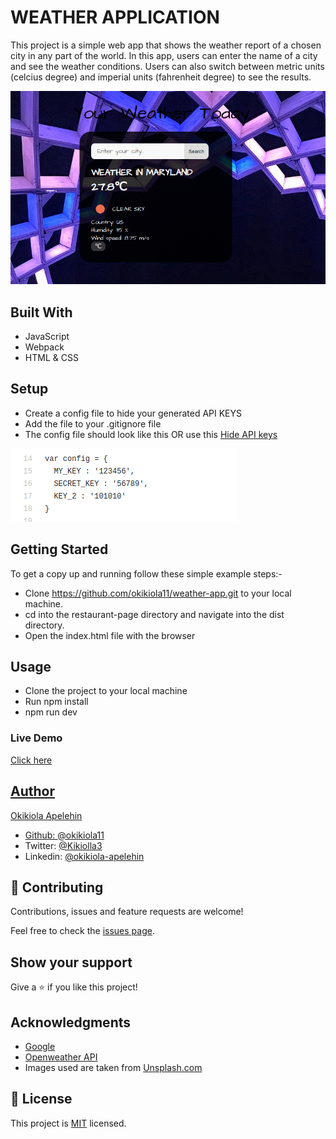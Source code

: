 # WEATHER APPLICATION

This project is a simple web app that shows the weather report of a chosen city in any part of the world.
In this app, users can enter the name of a city and see the weather conditions. Users can also switch between metric units (celcius degree) and imperial units (fahrenheit degree) to see the results.

![screenshot](src/images/screenshot.png)


## Built With
- JavaScript
- Webpack
- HTML & CSS

## Setup
- Create a config file to hide your generated API KEYS
- Add the file to your .gitignore file
- The config file should look like this OR use this <a href="https://gist.github.com/derzorngottes/3b57edc1f996dddcab25">Hide API keys</a> 

![screenshot](src/images/screenshot2.png)

## Getting Started
To get a copy up and running follow these simple example steps:-

- Clone https://github.com/okikiola11/weather-app.git to your local machine.
- cd into the restaurant-page directory and navigate into the dist directory.
- Open the index.html file with the browser


## Usage
- Clone the project to your local machine
- Run npm install
- npm run dev


### Live Demo
<a href="https://rawcdn.githack.com/okikiola11/weather-app/334b8d332fa102b77e5d8ac4a42980d33aeafd52/dist/index.html">Click here</div>


## Author
 Okikiola Apelehin

- Github: [@okikiola11](https://github.com/okikiola11)
- Twitter: [@Kikiolla3](https://twitter.com/Kikiolla3)
- Linkedin: [@okikiola-apelehin](https://www.linkedin.com/in/okikiola-apelehin-459008122/)

## 🤝 Contributing

Contributions, issues and feature requests are welcome!

Feel free to check the [issues page](https://github.com/okikiola11/weather-app/issues).

## Show your support

Give a ⭐️ if you like this project!

## Acknowledgments

- <a href="https://google.com">Google</a>
- <a href="https://openweathermap.com">Openweather API </a>
- Images used are taken from <a href="https://unsplash.com">Unsplash.com</a>

## 📝 License

This project is [MIT](lic.url) licensed.